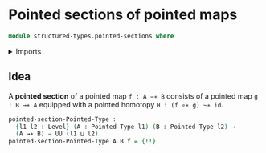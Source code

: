 # Pointed sections of pointed maps

```agda
module structured-types.pointed-sections where
```

<details><summary>Imports</summary>

```agda
open import foundation.dependent-pair-types
open import foundation.universe-levels

open import structured-types.pointed-homotopies
open import structured-types.pointed-maps
open import structured-types.pointed-types
```

</details>

## Idea

A **pointed section** of a pointed map `f : A →∗ B` consists of a pointed map
`g : B →∗ A` equipped with a pointed homotopy `H : (f ∘∗ g) ~∗ id`.

```agda
pointed-section-Pointed-Type :
  {l1 l2 : Level} (A : Pointed-Type l1) (B : Pointed-Type l2) →
  (A →∗ B) → UU (l1 ⊔ l2)
pointed-section-Pointed-Type A B f = {!!}
```

